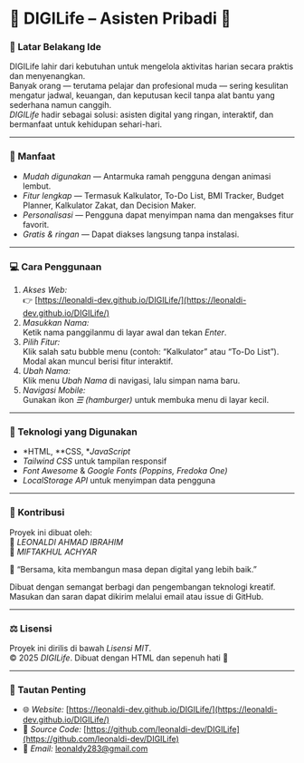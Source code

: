 # 💜 DIGILife – Asisten Pribadi 💛

### 🧠 Latar Belakang Ide
DIGILife lahir dari kebutuhan untuk mengelola aktivitas harian secara praktis dan menyenangkan.  
Banyak orang — terutama pelajar dan profesional muda — sering kesulitan mengatur jadwal, keuangan, dan keputusan kecil tanpa alat bantu yang sederhana namun canggih.  
*DIGILife* hadir sebagai solusi: asisten digital yang ringan, interaktif, dan bermanfaat untuk kehidupan sehari-hari.

---

### 🌟 Manfaat
- *Mudah digunakan* — Antarmuka ramah pengguna dengan animasi lembut.  
- *Fitur lengkap* — Termasuk Kalkulator, To-Do List, BMI Tracker, Budget Planner, Kalkulator Zakat, dan Decision Maker.  
- *Personalisasi* — Pengguna dapat menyimpan nama dan mengakses fitur favorit.  
- *Gratis & ringan* — Dapat diakses langsung tanpa instalasi.

---

### 💻 Cara Penggunaan
1. *Akses Web:*  
   👉 [https://leonaldi-dev.github.io/DIGILife/](https://leonaldi-dev.github.io/DIGILife/)
2. *Masukkan Nama:*  
   Ketik nama panggilanmu di layar awal dan tekan *Enter*.
3. *Pilih Fitur:*  
   Klik salah satu bubble menu (contoh: “Kalkulator” atau “To-Do List”).  
   Modal akan muncul berisi fitur interaktif.  
4. *Ubah Nama:*  
   Klik menu *Ubah Nama* di navigasi, lalu simpan nama baru.  
5. *Navigasi Mobile:*  
   Gunakan ikon *☰ (hamburger)* untuk membuka menu di layar kecil.

---

### 🧩 Teknologi yang Digunakan
- *HTML, **CSS, **JavaScript*  
- *Tailwind CSS* untuk tampilan responsif  
- *Font Awesome* & *Google Fonts (Poppins, Fredoka One)*  
- *LocalStorage API* untuk menyimpan data pengguna

---

### 🤝 Kontribusi
Proyek ini dibuat oleh:  
💜 *LEONALDI AHMAD IBRAHIM*  
💛 *MIFTAKHUL ACHYAR*

💬 “Bersama, kita membangun masa depan digital yang lebih baik.”

Dibuat dengan semangat berbagi dan pengembangan teknologi kreatif.  
Masukan dan saran dapat dikirim melalui email atau issue di GitHub.

---

### ⚖ Lisensi
Proyek ini dirilis di bawah *Lisensi MIT*.  
© 2025 *DIGILife*. Dibuat dengan HTML dan sepenuh hati 💛  

---

### 📎 Tautan Penting
- 🌐 *Website:* [https://leonaldi-dev.github.io/DIGILife/](https://leonaldi-dev.github.io/DIGILife/)  
- 💾 *Source Code:* [https://github.com/leonaldi-dev/DIGILife](https://github.com/leonaldi-dev/DIGILife)  
- 📧 *Email:* [leonaldy283@gmail.com](mailto:leonaldy283@gmail.com)
